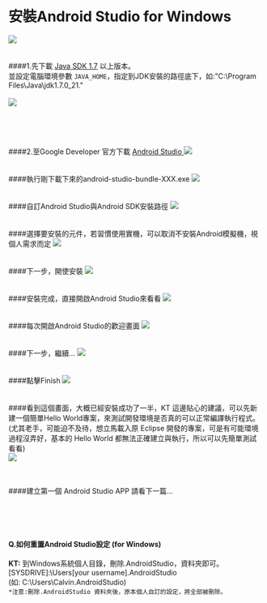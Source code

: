 安裝Android Studio for Windows
=============
![](https://raw.githubusercontent.com/tw-hkt/AndroidTutorial/master/img/img0022.png)
<br />
<br />
<br />
####1.先下載 [Java SDK 1.7](http://www.oracle.com/technetwork/java/javase/downloads/index.html) 以上版本。 <br />
並設定電腦環境參數 `JAVA_HOME`，指定到JDK安裝的路徑底下，如:"C:\Program Files\Java\jdk1.7.0_21."<br/><br />
![](https://raw.githubusercontent.com/tw-hkt/AndroidTutorial/master/img/img0020.jpg)

<br />
<br />
<br />

####2.至Google Developer 官方下載 [Android Studio ](http://developer.android.com/sdk/index.html)
![](https://raw.githubusercontent.com/tw-hkt/AndroidTutorial/master/img/img0021.jpg)
<br />
<br />
<br />
####執行剛下載下來的android-studio-bundle-XXX.exe
![](https://raw.githubusercontent.com/tw-hkt/AndroidTutorial/master/img/img0001.jpg)
<br />
<br />
<br />
####自訂Android Studio與Android SDK安裝路徑
![](https://raw.githubusercontent.com/tw-hkt/AndroidTutorial/master/img/img0002.jpg)
<br />
<br />
<br />
####選擇要安裝的元件，若習慣使用實機，可以取消不安裝Android模擬機，視個人需求而定
![](https://raw.githubusercontent.com/tw-hkt/AndroidTutorial/master/img/img0003.jpg)
<br />
<br />
<br />
####下一步，開使安裝
![](https://raw.githubusercontent.com/tw-hkt/AndroidTutorial/master/img/img0005.jpg)
<br />
<br />
<br />
####安裝完成，直接開啟Android Studio來看看
![](https://raw.githubusercontent.com/tw-hkt/AndroidTutorial/master/img/img0006.jpg)
<br />
<br />
<br />
####每次開啟Android Studio的歡迎畫面
![](https://raw.githubusercontent.com/tw-hkt/AndroidTutorial/master/img/img0007.jpg)
<br />
<br />
<br />
####下一步，繼續...
![](https://raw.githubusercontent.com/tw-hkt/AndroidTutorial/master/img/img0001.jpg)
<br />
<br />
<br />
####點擊Finish
![](https://raw.githubusercontent.com/tw-hkt/AndroidTutorial/master/img/img0008.jpg)
<br />
<br />
<br />
####看到這個畫面，大概已經安裝成功了一半，KT 這邊貼心的建議，可以先新建一個簡單Hello World專案，來測試開發環境是否真的可以正常編譯執行程式。(尤其老手，可能迫不及待，想立馬載入原 Eclipse 開發的專案，可是有可能環境過程沒弄好，基本的 Hello World 都無法正確建立與執行，所以可以先簡單測試看看)
<br />
![](https://raw.githubusercontent.com/tw-hkt/AndroidTutorial/master/img/img0009.jpg)
<br />
<br />
<br />

####建立第一個 Android Studio APP 請看下一篇...






<br />
<br />
<br />

#### Q.如何重置Android Studio設定 (for Windows)
**KT:** 到Windows系統個人目錄，刪除.AndroidStudio，資料夾即可。 <br /> 
[SYSDRIVE]:\Users\[your username]\.AndroidStudio   <br /> 
(如: C:\Users\Calvin\.AndroidStudio) <br /> 
`*注意:刪除.AndroidStudio 資料夾後，原本個人自訂的設定，將全部被刪除。`



